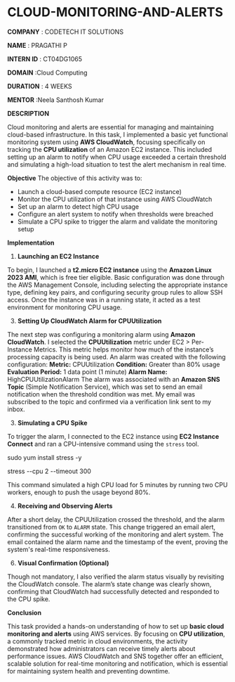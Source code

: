 # CLOUD-MONITORING-AND-ALERTS

**COMPANY** : CODETECH IT SOLUTIONS

**NAME** : PRAGATHI P

**INTERN ID** : CT04DG1065

**DOMAIN** :Cloud Computing

**DURATION** : 4 WEEKS

**MENTOR** :Neela Santhosh Kumar

**DESCRIPTION**

Cloud monitoring and alerts are essential for managing and maintaining cloud-based infrastructure. In this task, I implemented a basic yet functional monitoring system using **AWS CloudWatch**, focusing specifically on tracking the **CPU utilization** of an Amazon EC2 instance. This included setting up an alarm to notify when CPU usage exceeded a certain threshold and simulating a high-load situation to test the alert mechanism in real time.

 **Objective**
The objective of this activity was to:
* Launch a cloud-based compute resource (EC2 instance)
* Monitor the CPU utilization of that instance using AWS CloudWatch
* Set up an alarm to detect high CPU usage
* Configure an alert system to notify when thresholds were breached
* Simulate a CPU spike to trigger the alarm and validate the monitoring setup

**Implementation**

1. **Launching an EC2 Instance**

To begin, I launched a **t2.micro EC2 instance** using the **Amazon Linux 2023 AMI**, which is free tier eligible. Basic configuration was done through the AWS Management Console, including selecting the appropriate instance type, defining key pairs, and configuring security group rules to allow SSH access. Once the instance was in a running state, it acted as a test environment for monitoring CPU usage.

 3. **Setting Up CloudWatch Alarm for CPUUtilization**
    
The next step was configuring a monitoring alarm using **Amazon CloudWatch**. I selected the **CPUUtilization** metric under EC2 > Per-Instance Metrics. This metric helps monitor how much of the instance’s processing capacity is being used.
An alarm was created with the following configuration:
**Metric:** CPUUtilization
**Condition:** Greater than 80% usage
**Evaluation Period:** 1 data point (1 minute)
**Alarm Name:** HighCPUUtilizationAlarm
The alarm was associated with an **Amazon SNS Topic** (Simple Notification Service), which was set to send an email notification when the threshold condition was met. My email was subscribed to the topic and confirmed via a verification link sent to my inbox.

 3. **Simulating a CPU Spike**

To trigger the alarm, I connected to the EC2 instance using **EC2 Instance Connect** and ran a CPU-intensive command using the `stress` tool.

sudo yum install stress -y

stress --cpu 2 --timeout 300

This command simulated a high CPU load for 5 minutes by running two CPU workers, enough to push the usage beyond 80%.

4. **Receiving and Observing Alerts**
   
After a short delay, the CPUUtilization crossed the threshold, and the alarm transitioned from `OK` to `ALARM` state. This change triggered an email alert, confirming the successful working of the monitoring and alert system. The email contained the alarm name and the timestamp of the event, proving the system's real-time responsiveness.

6. **Visual Confirmation (Optional)**
   
Though not mandatory, I also verified the alarm status visually by revisiting the CloudWatch console. The alarm’s state change was clearly shown, confirming that CloudWatch had successfully detected and responded to the CPU spike.

**Conclusion**

This task provided a hands-on understanding of how to set up **basic cloud monitoring and alerts** using AWS services. By focusing on **CPU utilization**, a commonly tracked metric in cloud environments, the activity demonstrated how administrators can receive timely alerts about performance issues. AWS CloudWatch and SNS together offer an efficient, scalable solution for real-time monitoring and notification, which is essential for maintaining system health and preventing downtime.


